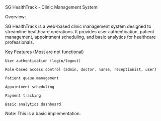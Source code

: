 SG HealthTrack - Clinic Management System

Overview:

SG HealthTrack is a web-based clinic management system designed to streamline healthcare operations. It provides user authentication, patient management, appointment scheduling, and basic analytics for healthcare professionals.

Key Features (Most are not functional)

    User authentication (login/logout)
    
    Role-based access control (admin, doctor, nurse, receptionist, user)
    
    Patient queue management
    
    Appointment scheduling
    
    Payment tracking
    
    Basic analytics dashboard

Note: This is a basic implementation.
